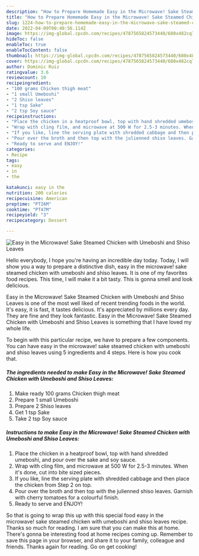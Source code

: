 ```yaml
---
description: "How to Prepare Homemade Easy in the Microwave! Sake Steamed Chicken with Umeboshi and Shiso Leaves"
title: "How to Prepare Homemade Easy in the Microwave! Sake Steamed Chicken with Umeboshi and Shiso Leaves"
slug: 1224-how-to-prepare-homemade-easy-in-the-microwave-sake-steamed-chicken-with-umeboshi-and-shiso-leaves
date: 2022-04-09T00:40:56.114Z
image: https://img-global.cpcdn.com/recipes/4787565824573440/680x482cq70/easy-in-the-microwave-sake-steamed-chicken-with-umeboshi-and-shiso-leaves-recipe-main-photo.jpg
hideToc: false
enableToc: true
enableTocContent: false
thumbnail: https://img-global.cpcdn.com/recipes/4787565824573440/680x482cq70/easy-in-the-microwave-sake-steamed-chicken-with-umeboshi-and-shiso-leaves-recipe-main-photo.jpg
cover: https://img-global.cpcdn.com/recipes/4787565824573440/680x482cq70/easy-in-the-microwave-sake-steamed-chicken-with-umeboshi-and-shiso-leaves-recipe-main-photo.jpg
author: Dominic Ruiz
ratingvalue: 3.6
reviewcount: 10
recipeingredient:
- "100 grams Chicken thigh meat"
- "1 small Umeboshi"
- "2 Shiso leaves"
- "1 tsp Sake"
- "2 tsp Soy sauce"
recipeinstructions:
- "Place the chicken in a heatproof bowl, top with hand shredded umeboshi, and pour over the sake and soy sauce."
- "Wrap with cling film, and microwave at 500 W for 2.5-3 minutes. When it&#39;s done, cut into bite sized pieces."
- "If you like, line the serving plate with shredded cabbage and then place the chicken from Step 2 on top."
- "Pour over the broth and then top with the julienned shiso leaves. Garnish with cherry tomatoes for a colourful finish."
- "Ready to serve and ENJOY!"
categories:
- Recipe
tags:
- easy
- in
- the

katakunci: easy in the 
nutrition: 200 calories
recipecuisine: American
preptime: "PT26M"
cooktime: "PT47M"
recipeyield: "3"
recipecategory: Dessert

---
```



![Easy in the Microwave! Sake Steamed Chicken with Umeboshi and Shiso Leaves](https://img-global.cpcdn.com/recipes/4787565824573440/680x482cq70/easy-in-the-microwave-sake-steamed-chicken-with-umeboshi-and-shiso-leaves-recipe-main-photo.jpg)

Hello everybody, I hope you're having an incredible day today. Today, I will show you a way to prepare a distinctive dish, easy in the microwave! sake steamed chicken with umeboshi and shiso leaves. It is one of my favorites food recipes. This time, I will make it a bit tasty. This is gonna smell and look delicious.



Easy in the Microwave! Sake Steamed Chicken with Umeboshi and Shiso Leaves is one of the most well liked of recent trending foods in the world. It's easy, it is fast, it tastes delicious. It's appreciated by millions every day. They are fine and they look fantastic. Easy in the Microwave! Sake Steamed Chicken with Umeboshi and Shiso Leaves is something that I have loved my whole life.


To begin with this particular recipe, we have to prepare a few components. You can have easy in the microwave! sake steamed chicken with umeboshi and shiso leaves using 5 ingredients and 4 steps. Here is how you cook that.

<!--inarticleads1-->

##### The ingredients needed to make Easy in the Microwave! Sake Steamed Chicken with Umeboshi and Shiso Leaves:

1. Make ready 100 grams Chicken thigh meat
1. Prepare 1 small Umeboshi
1. Prepare 2 Shiso leaves
1. Get 1 tsp Sake
1. Take 2 tsp Soy sauce




<!--inarticleads2-->

##### Instructions to make Easy in the Microwave! Sake Steamed Chicken with Umeboshi and Shiso Leaves:

1. Place the chicken in a heatproof bowl, top with hand shredded umeboshi, and pour over the sake and soy sauce.
1. Wrap with cling film, and microwave at 500 W for 2.5-3 minutes. When it&#39;s done, cut into bite sized pieces.
1. If you like, line the serving plate with shredded cabbage and then place the chicken from Step 2 on top.
1. Pour over the broth and then top with the julienned shiso leaves. Garnish with cherry tomatoes for a colourful finish.
1. Ready to serve and ENJOY!



So that is going to wrap this up with this special food easy in the microwave! sake steamed chicken with umeboshi and shiso leaves recipe. Thanks so much for reading. I am sure that you can make this at home. There's gonna be interesting food at home recipes coming up. Remember to save this page in your browser, and share it to your family, colleague and friends. Thanks again for reading. Go on get cooking!
